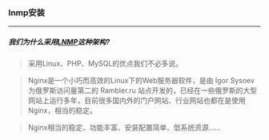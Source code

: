 ### lnmp安装

---


##### 我们为什么采用[LNMP](https://lnmp.org/)这种架构?
> 采用Linux、PHP、MySQL的优点我们不必多说。

> Nginx是一个小巧而高效的Linux下的Web服务器软件，是由 Igor Sysoev 为俄罗斯访问量第二的 Rambler.ru 站点开发的，已经在一些俄罗斯的大型网站上运行多年，目前很多国内外的门户网站、行业网站也都在是使用Nginx，相当的稳定。

> Nginx相当的稳定、功能丰富、安装配置简单、低系统资源…… 

